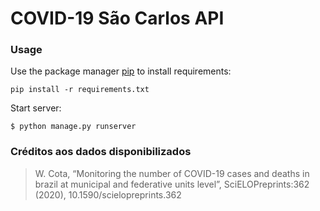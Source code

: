 # COVID-19 São Carlos API

### Usage

Use the package manager [pip](https://pypi.org/project/pip/) to install requirements:

```
pip install -r requirements.txt
```

Start server:

```
$ python manage.py runserver
```

### Créditos aos dados disponibilizados

> W. Cota, “Monitoring the number of COVID-19 cases and deaths in brazil at municipal and federative units level”, SciELOPreprints:362 (2020), 10.1590/scielopreprints.362
